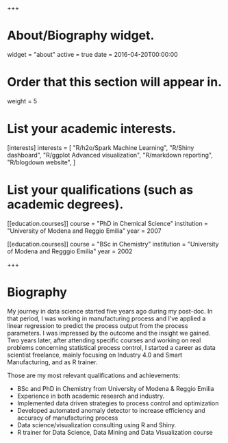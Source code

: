 +++
# About/Biography widget.
widget = "about"
active = true
date = 2016-04-20T00:00:00

# Order that this section will appear in.
weight = 5

# List your academic interests.
[interests]
  interests = [
    "R/h2o/Spark Machine Learning",
    "R/Shiny dashboard",
    "R/ggplot Advanced visualization",
    "R/markdown reporting",
    "R/blogdown website",
  ]

# List your qualifications (such as academic degrees).
[[education.courses]]
  course = "PhD in Chemical Science"
  institution = "University of Modena and Reggio Emilia"
  year = 2007

[[education.courses]]
  course = "BSc in Chemistry"
  institution = "University of Modena and Regggio Emilia"
  year = 2002


+++

# Biography

My journey in data science started five years ago during my post-doc. In that period, I was working in manufacturing process and I’ve applied a linear regression to predict the process output from the process parameters. I was impressed by the outcome and the insight we gained. Two years later, after attending specific courses and working on real problems concerning statistical process control, I started a career as data scientist freelance, mainly focusing on Industry 4.0 and Smart Manufacturing, and as R trainer. 

Those are my most relevant qualifications and achievements:

* BSc and PhD in Chemistry from University of Modena & Reggio Emilia
* Experience in both academic research and industry.
* Implemented data driven strategies to process control and optimization
* Developed automated anomaly detector to increase efficiency and accuracy of manufacturing process
* Data science/visualization consulting using R and Shiny.
* R trainer for Data Science, Data Mining and Data Visualization course 




